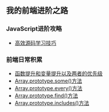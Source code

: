 ## 我的前端进阶之路
### JavaScript进阶攻略
* [高效源码学习技巧](JavaScript进阶攻略/高效源码学习技巧.md)
### 前端日常积累
* [函数提升和变量提升以及两者的优先级](前端日常积累/函数提升和变量提升以及两者的优先级.md)
* [Array.prototype.some()方法](前端日常积累/Array.prototype.some()方法.md)
* [Array.prototype.every()方法](前端日常积累/Array.prototype.every()方法.md)
* [Array.prototype.find()方法](前端日常积累/Array.prototype.find()方法.md)
* [Array.prototype.includes()方法](前端日常积累/Array.prototype.includes()方法.md)